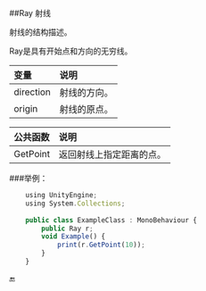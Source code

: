 ##Ray 射线

射线的结构描述。

Ray是具有开始点和方向的无穷线。

|变量|说明|
|:--|:--|
|direction|射线的方向。|
|origin|射线的原点。|

|公共函数|说明|
|:--|:--|
|GetPoint|返回射线上指定距离的点。|

###举例：
```javascript
    using UnityEngine;
    using System.Collections;
 
    public class ExampleClass : MonoBehaviour {
        public Ray r;
        void Example() {
            print(r.GetPoint(10));
        }
    }
```

🔚